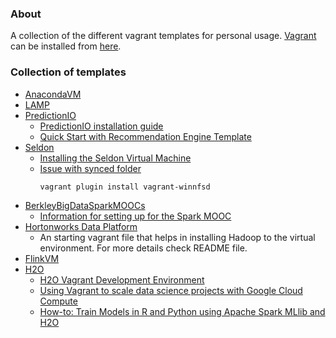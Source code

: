 ### About

A collection of the different vagrant templates for personal usage.
[Vagrant](https://www.vagrantup.com/about.html) can be installed from [here](https://www.vagrantup.com/downloads.html).

### Collection of templates

* [AnacondaVM](AnacondaVM)
* [LAMP](LAMP)
* [PredictionIO](PredictionIO)
    - [PredictionIO installation guide](https://docs.prediction.io/install/)
    - [Quick Start with Recommendation Engine Template](https://docs.prediction.io/templates/recommendation/quickstart/)
* [Seldon](Seldon)
    - [Installing the Seldon Virtual Machine](http://docs.seldon.io/vm.html)
    - [Issue with synced folder](https://github.com/wckr/wocker/issues/14)
        ```
        vagrant plugin install vagrant-winnfsd
        ```
* [BerkleyBigDataSparkMOOCs](BerkleyBigDataSparkMOOCs)
    - [Information for setting up for the Spark MOOC](https://github.com/spark-mooc/mooc-setup/)
* [Hortonworks Data Platform](HDP)
    - An starting vagrant file that helps in installing Hadoop to the virtual environment. For more details check README file.
* [FlinkVM](FlinkVM)
* [H2O](H2O)
    - [H2O Vagrant Development Environment](https://github.com/h2oai/h2o-3/tree/master/vagrant)
    - [Using Vagrant to scale data science projects with Google Cloud Compute](http://blog.nguyenvq.com/blog/2016/03/07/using-vagrant-to-scale-data-science-projects-with-google-cloud-compute/)
    - [How-to: Train Models in R and Python using Apache Spark MLlib and H2O](https://blog.cloudera.com/blog/2016/01/how-to-train-models-in-r-and-python-using-apache-spark-mllib-and-h2o/)
